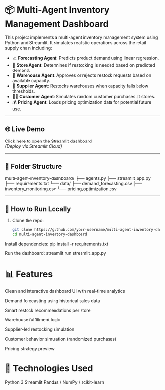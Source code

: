 # 📦 Multi-Agent Inventory Management Dashboard

This project implements a multi-agent inventory management system using Python and Streamlit. It simulates realistic operations across the retail supply chain including:

- 📈 **Forecasting Agent**: Predicts product demand using linear regression.
- 🛒 **Store Agent**: Determines if restocking is needed based on predicted demand.
- 🏬 **Warehouse Agent**: Approves or rejects restock requests based on available capacity.
- 🚛 **Supplier Agent**: Restocks warehouses when capacity falls below thresholds.
- 🧑‍💼 **Customer Agent**: Simulates random customer purchases at stores.
- 💰 **Pricing Agent**: Loads pricing optimization data for potential future use.

---

## 🌐 Live Demo
[Click here to open the Streamlit dashboard](https://your-app-name.streamlit.app/)  
*(Deploy via Streamlit Cloud)*

---

## 📁 Folder Structure

multi-agent-inventory-dashboard/
├── agents.py
├── streamlit_app.py
├── requirements.txt
└── data/
├── demand_forecasting.csv
├── inventory_monitoring.csv
└── pricing_optimization.csv


---

## 🚀 How to Run Locally

1. Clone the repo:
   ```bash
   git clone https://github.com/your-username/multi-agent-inventory-dashboard.git
   cd multi-agent-inventory-dashboard
Install dependencies:
pip install -r requirements.txt

Run the dashboard:
streamlit run streamlit_app.py

# 📊 Features
Clean and interactive dashboard UI with real-time analytics

Demand forecasting using historical sales data

Smart restock recommendations per store

Warehouse fulfillment logic

Supplier-led restocking simulation

Customer behavior simulation (randomized purchases)

Pricing strategy preview

# 📌 Technologies Used
Python 3
Streamlit
Pandas / NumPy / scikit-learn
